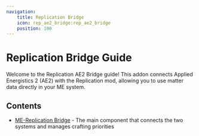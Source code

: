 ```yaml
---
navigation:
    title: Replication Bridge
    icon: rep_ae2_bridge:rep_ae2_bridge
    position: 100
---
```


# Replication Bridge Guide

Welcome to the Replication AE2 Bridge guide! This addon connects Applied Energistics 2 (AE2) with the Replication mod, allowing you to use matter data directly in your ME system.

## Contents

* [ME-Replication Bridge](repae2bridge.md) - The main component that connects the two systems and manages crafting priorities 
